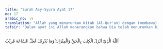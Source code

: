 ```yaml
---
title: "Surah Asy-Syura Ayat 17"
no: 17
arabic_no: ١٧
translation: "Allah yang menurunkan Kitab (Al-Qur'an) dengan (membawa) kebenaran dan neraca (keadilan). Dan tahukah kamu, boleh jadi hari Kiamat itu sudah dekat?"
tafsir: "Dalam ayat ini Allah menerangkan bahwa Dia telah menurunkan kitab-kitab-Nya kepada nabi-nabi-Nya, yang memuat kebenaran yang tak diragukan, jauh dari kebatilan dan semuanya mengandung kebaikan. Dia memberikan perintah untuk berbuat adil untuk menjadi acuan menentukan hukuman dalam mengadili orang-orang yang dituduh bersalah dan menghukum mereka dengan hukuman yang telah ditetapkan di dalam Kitab-Nya. Firman Allah:\n\nSungguh, Kami telah mengutus rasul-rasul Kami dengan bukti-bukti yang nyata dan kami turunkan bersama mereka kitab dan neraca (keadilan) agar manusia dapat berlaku adil. (al-hadid/57: 25)\n\nPenutup ayat ini mendorong kita berbuat baik dan adil untuk kebahagiaan ukhrawi dan menjauhi godaan duniawi. Karena tidak diketahui kapan dunia ini kiamat, maka tentunya kita harus patuh dan taat mengikuti petunjuk Al- Qur'an, selalu berbuat adil di antara sesama manusia, mengamalkan apa-apa yang diperintahkan, selalu waspada terhadap kemungkinan panggilan Allah yang datang dengan tiba-tiba, lalu tidak ada lagi kesempatan untuk berbuat baik, merugilah dia, dan di hari Kiamat nanti dia akan menyesal karena menyia-nyiakan kesempatan yang ada untuk beramal baik. Sabda Nabi saw:\n\nRasulullah saw bersabda,\"Tidak seorang pun yang meninggal dunia melainkan ia menyesal.\"Para sahabat bertanya, Apakah penyesalan mereka wahai Rasulullah?\" Nabi menjawab,\"Jika ia seorang yang berbuat baik maka ia menyesal karena kebaikannya tidak bertambah lagi. Jika ia seorang yang tidak baik maka ia menyesal karena tidak sempat melepaskan dirinya dari kejahatan itu. (Riwayat at-Tirmidhi)"
---
```

اَللّٰهُ الَّذِيْٓ اَنْزَلَ الْكِتٰبَ بِالْحَقِّ وَالْمِيْزَانَ ۗوَمَا يُدْرِيْكَ لَعَلَّ السَّاعَةَ قَرِيْبٌ 